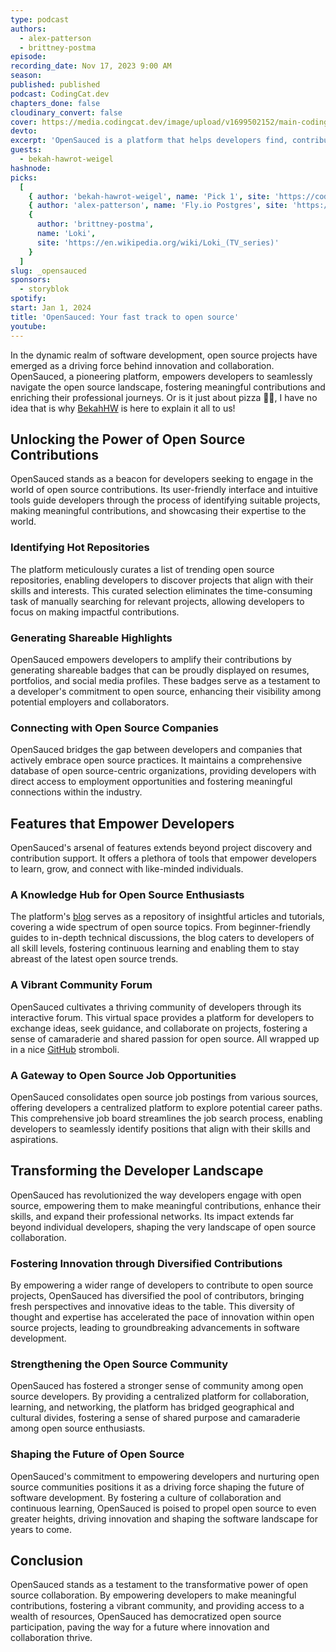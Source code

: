 ```yaml
---
type: podcast
authors:
  - alex-patterson
  - brittney-postma
episode:
recording_date: Nov 17, 2023 9:00 AM
season:
published: published
podcast: CodingCat.dev
chapters_done: false
cloudinary_convert: false
cover: https://media.codingcat.dev/image/upload/v1699502152/main-codingcatdev-photo/3.25-opensauced.png
devto:
excerpt: 'OpenSauced is a platform that helps developers find, contribute to, and learn about open source projects.'
guests:
  - bekah-hawrot-weigel
hashnode:
picks:
  [
    { author: 'bekah-hawrot-weigel', name: 'Pick 1', site: 'https://codingcat.dev' },
    { author: 'alex-patterson', name: 'Fly.io Postgres', site: 'https://fly.io/docs/postgres/' },
    {
      author: 'brittney-postma',
      name: 'Loki',
      site: 'https://en.wikipedia.org/wiki/Loki_(TV_series)'
    }
  ]
slug: _opensauced
sponsors:
  - storyblok
spotify:
start: Jan 1, 2024
title: 'OpenSauced: Your fast track to open source'
youtube:
---
```


In the dynamic realm of software development, open source projects have emerged as a driving force behind innovation and collaboration. OpenSauced, a pioneering platform, empowers developers to seamlessly navigate the open source landscape, fostering meaningful contributions and enriching their professional journeys. Or is it just about pizza 🤷‍♂️, I have no idea that is why [BekahHW](/guest/bekah-hawrot-weigel) is here to explain it all to us!

## Unlocking the Power of Open Source Contributions

OpenSauced stands as a beacon for developers seeking to engage in the world of open source contributions. Its user-friendly interface and intuitive tools guide developers through the process of identifying suitable projects, making meaningful contributions, and showcasing their expertise to the world.

### Identifying Hot Repositories

The platform meticulously curates a list of trending open source repositories, enabling developers to discover projects that align with their skills and interests. This curated selection eliminates the time-consuming task of manually searching for relevant projects, allowing developers to focus on making impactful contributions.

### Generating Shareable Highlights

OpenSauced empowers developers to amplify their contributions by generating shareable badges that can be proudly displayed on resumes, portfolios, and social media profiles. These badges serve as a testament to a developer's commitment to open source, enhancing their visibility among potential employers and collaborators.

### Connecting with Open Source Companies

OpenSauced bridges the gap between developers and companies that actively embrace open source practices. It maintains a comprehensive database of open source-centric organizations, providing developers with direct access to employment opportunities and fostering meaningful connections within the industry.

## Features that Empower Developers

OpenSauced's arsenal of features extends beyond project discovery and contribution support. It offers a plethora of tools that empower developers to learn, grow, and connect with like-minded individuals.

### A Knowledge Hub for Open Source Enthusiasts

The platform's [blog](https://opensauced.pizza/blog) serves as a repository of insightful articles and tutorials, covering a wide spectrum of open source topics. From beginner-friendly guides to in-depth technical discussions, the blog caters to developers of all skill levels, fostering continuous learning and enabling them to stay abreast of the latest open source trends.

### A Vibrant Community Forum

OpenSauced cultivates a thriving community of developers through its interactive forum. This virtual space provides a platform for developers to exchange ideas, seek guidance, and collaborate on projects, fostering a sense of camaraderie and shared passion for open source. All wrapped up in a nice [GitHub](https://github.com/open-sauced/open-sauced) stromboli.

### A Gateway to Open Source Job Opportunities

OpenSauced consolidates open source job postings from various sources, offering developers a centralized platform to explore potential career paths. This comprehensive job board streamlines the job search process, enabling developers to seamlessly identify positions that align with their skills and aspirations.

## Transforming the Developer Landscape

OpenSauced has revolutionized the way developers engage with open source, empowering them to make meaningful contributions, enhance their skills, and expand their professional networks. Its impact extends far beyond individual developers, shaping the very landscape of open source collaboration.

### Fostering Innovation through Diversified Contributions

By empowering a wider range of developers to contribute to open source projects, OpenSauced has diversified the pool of contributors, bringing fresh perspectives and innovative ideas to the table. This diversity of thought and expertise has accelerated the pace of innovation within open source projects, leading to groundbreaking advancements in software development.

### Strengthening the Open Source Community

OpenSauced has fostered a stronger sense of community among open source developers. By providing a centralized platform for collaboration, learning, and networking, the platform has bridged geographical and cultural divides, fostering a sense of shared purpose and camaraderie among open source enthusiasts.

### Shaping the Future of Open Source

OpenSauced's commitment to empowering developers and nurturing open source communities positions it as a driving force shaping the future of software development. By fostering a culture of collaboration and continuous learning, OpenSauced is poised to propel open source to even greater heights, driving innovation and shaping the software landscape for years to come.

## Conclusion

OpenSauced stands as a testament to the transformative power of open source collaboration. By empowering developers to make meaningful contributions, fostering a vibrant community, and providing access to a wealth of resources, OpenSauced has democratized open source participation, paving the way for a future where innovation and collaboration thrive.
